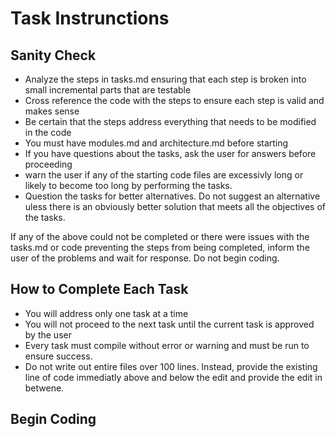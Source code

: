 # Task Instrunctions

## Sanity Check
- Analyze the steps in tasks.md ensuring that each step is broken into small incremental parts that are testable
- Cross reference the code with the steps to ensure each step is valid and makes sense
- Be certain that the steps address everything that needs to be modified in the code
- You must have modules.md and architecture.md before starting
- If you have questions about the tasks, ask the user for answers before proceeding
- warn the user if any of the starting code files are excessivly long or likely to become too long by performing the tasks.
- Question the tasks for better alternatives. Do not suggest an alternative uless there is an obviously better solution that meets all the objectives of the tasks.

If any of the above could not be completed or there were issues with the tasks.md or code preventing the steps from being completed, inform the user of the problems and wait for response. Do not begin coding.

## How to Complete Each Task
- You will address only one task at a time
- You will not proceed to the next task until the current task is approved by the user
- Every task must compile without error or warning and must be run to ensure success.
- Do not write out entire files over 100 lines. Instead, provide the existing line of code immediatly above and below the edit and provide the edit in betwene. 

## Begin Coding
